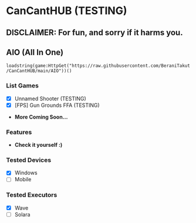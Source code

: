 # CanCantHUB (TESTING)
## DISCLAIMER: For fun, and sorry if it harms you.

## AIO (All In One)
`loadstring(game:HttpGet("https://raw.githubusercontent.com/BeraniTakut/CanCantHUB/main/AIO"))()`

### List Games
- [x] Unnamed Shooter (TESTING)
- [x] [FPS] Gun Grounds FFA (TESTING)
- **More Coming Soon...**

### Features
- **Check it yourself :)**

### Tested Devices
- [x] Windows
- [ ] Mobile

### Tested Executors
- [x] Wave
- [ ] Solara
